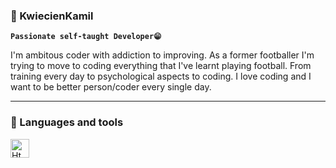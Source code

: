 ### 🤵 KwiecienKamil

**`Passionate self-taught Developer😁`**

I'm ambitous coder with addiction to improving. As a former footballer
I'm trying to move to coding everything that I've learnt playing football. 
From training every day to psychological aspects to coding. I love coding
and I want to be better person/coder every single day.



---
### 💼 Languages and tools

<img align="left" alt="Html" width="30px" style="padding-right:10px;" src="https://cdn.jsdelivr.net/gh/devicons/devicon/icons/html5/html5-original.svg" />
<!--
**KwiecienKamil/KwiecienKamil** is a ✨ _special_ ✨ repository because its `README.md` (this file) appears on your GitHub profile.

Here are some ideas to get you started:

- 🔭 I’m currently working on ...
- 🌱 I’m currently learning ...
- 👯 I’m looking to collaborate on ...
- 🤔 I’m looking for help with ...
- 💬 Ask me about ...
- 📫 How to reach me: ...
- 😄 Pronouns: ...
- ⚡ Fun fact: ...
-->
